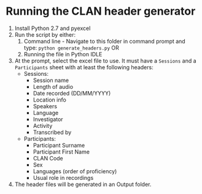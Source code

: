 # Running the CLAN header generator

1. Install Python 2.7 and pyexcel
2. Run the script by either:
	1. Command line - Navigate to this folder in command prompt and type:
	```python generate_headers.py```
	OR
	2. Running the file in Python IDLE
3. At the prompt, select the excel file to use. It must have a `Sessions` and a `Participants` sheet with at least the following headers:
	- Sessions:
		- Session name
		- Length of audio
		- Date recorded (DD/MM/YYYY)
		- Location info
		- Speakers
		- Language
		- Investigator
		- Activity
		- Transcribed by
	- Participants:
		- Participant Surname
		- Participant First Name
		- CLAN Code
		- Sex
		- Languages (order of proficiency)
		- Usual role in recordings
4. The header files will be generated in an Output folder.